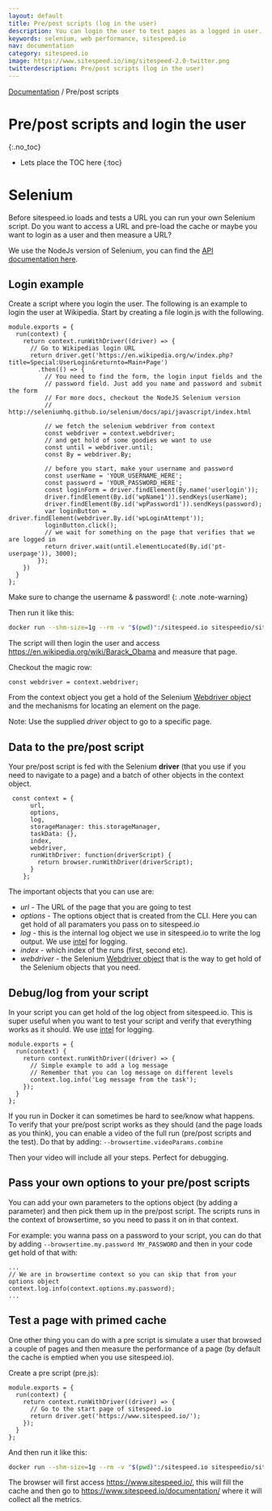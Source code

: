 ```yaml
---
layout: default
title: Pre/post scripts (log in the user)
description: You can login the user to test pages as a logged in user.
keywords: selenium, web performance, sitespeed.io
nav: documentation
category: sitespeed.io
image: https://www.sitespeed.io/img/sitespeed-2.0-twitter.png
twitterdescription: Pre/post scripts (log in the user)
---
```

[Documentation]({{site.baseurl}}/documentation/sitespeed.io/) / Pre/post scripts

# Pre/post scripts and login the user
{:.no_toc}

* Lets place the TOC here
{:toc}

# Selenium
Before sitespeed.io loads and tests a URL you can run your own Selenium script. Do you want to access a URL and pre-load the cache or maybe you want to login as a user and then measure a URL?

We use the NodeJs version of Selenium, you can find the [API documentation here](http://seleniumhq.github.io/selenium/docs/api/javascript/index.html).

## Login example
Create a script where you login the user. The following is an example to login the user at Wikipedia. Start by creating a file login.js with the following.

~~~
module.exports = {
  run(context) {
    return context.runWithDriver((driver) => {
      // Go to Wikipedias login URL
      return driver.get('https://en.wikipedia.org/w/index.php?title=Special:UserLogin&returnto=Main+Page')
        .then(() => {
          // You need to find the form, the login input fields and the
          // password field. Just add you name and password and submit the form
          // For more docs, checkout the NodeJS Selenium version
          // http://seleniumhq.github.io/selenium/docs/api/javascript/index.html

          // we fetch the selenium webdriver from context
          const webdriver = context.webdriver;
          // and get hold of some goodies we want to use
          const until = webdriver.until;
          const By = webdriver.By;

          // before you start, make your username and password
          const userName = 'YOUR_USERNAME_HERE';
          const password = 'YOUR_PASSWORD_HERE';
          const loginForm = driver.findElement(By.name('userlogin'));
          driver.findElement(By.id('wpName1')).sendKeys(userName);
          driver.findElement(By.id('wpPassword1')).sendKeys(password);
          var loginButton = driver.findElement(webdriver.By.id('wpLoginAttempt'));
          loginButton.click();
          // we wait for something on the page that verifies that we are logged in
          return driver.wait(until.elementLocated(By.id('pt-userpage')), 3000);
        });
    })
  }
};
~~~

Make sure to change the username & password!
{: .note .note-warning}

Then run it like this:

~~~bash
docker run --shm-size=1g --rm -v "$(pwd)":/sitespeed.io sitespeedio/sitespeed.io:{% include version/sitespeed.io.txt %} --preScript /sitespeed.io/login.js https://en.wikipedia.org/wiki/Barack_Obama
~~~

The script will then login the user and access https://en.wikipedia.org/wiki/Barack_Obama and measure that page.


Checkout the magic row:

~~~
const webdriver = context.webdriver;
~~~

From the context object you get a hold of the Selenium [Webdriver object](http://seleniumhq.github.io/selenium/docs/api/javascript/module/selenium-webdriver/index.html) and the mechanisms for locating an element on the page.

Note: Use the supplied *driver* object to go to a specific page.

## Data to the pre/post script

Your pre/post script is fed with the Selenium **driver** (that you use if you need to navigate to a page) and a batch of other objects in the context object.

~~~
 const context = {
      url,
      options,
      log,
      storageManager: this.storageManager,
      taskData: {},
      index,
      webdriver,
      runWithDriver: function(driverScript) {
        return browser.runWithDriver(driverScript);
      }
    };
~~~

The important objects that you can use are:
* *url* - The URL of the page that you are going to test
* *options* - The options object that is created from the CLI. Here you can get hold of all paramaters you pass on to sitespeed.io
* *log* - this is the internal log object we use in sitespeed.io to write the log output. We use [intel](https://www.npmjs.com/package/intel) for logging.
* *index* - which index of the runs (first, second etc).
* *webdriver* - the Selenium [Webdriver object](http://seleniumhq.github.io/selenium/docs/api/javascript/module/selenium-webdriver/index.html) that is the way to get hold of the Selenium objects that you need.

## Debug/log from your script
In your script you can get hold of the log object from sitespeed.io. This is super useful when you want to test your script and verify that everything works as it should. We use [intel](https://www.npmjs.com/package/intel) for logging.

~~~
module.exports = {
  run(context) {
    return context.runWithDriver((driver) => {
      // Simple example to add a log message
      // Remember that you can log message on different levels
      context.log.info('Log message from the task');
    });
  }
};
~~~

If you run in Docker it can sometimes be hard to see/know what happens. To verify that your pre/post script works as they should (and the page loads as you think), you can enable a video of the full run (pre/post scripts and the test). Do that by adding: <code>--browsertime.videoParams.combine</code>

Then your video will include all your steps. Perfect for debugging.

## Pass your own options to your pre/post scripts
You can add your own parameters to the options object (by adding a parameter) and then pick them up in the pre/post script. The scripts runs in the context of browsertime, so you need to 
pass it on in that context.

For example: you wanna pass on a password to your script, you can do that by adding <code>--browsertime.my.password MY_PASSWORD</code> and then in your code get hold of that with: 

~~~
...
// We are in browsertime context so you can skip that from your options object
context.log.info(context.options.my.password);
...
~~~

## Test a page with primed cache
One other thing you can do with a pre script is simulate a user that browsed a couple of pages and then measure the performance of a page (by default the cache is emptied when you use sitespeed.io).

Create a pre script (pre.js):

~~~
module.exports = {
  run(context) {
    return context.runWithDriver((driver) => {
      // Go to the start page of sitespeed.io
      return driver.get('https://www.sitespeed.io/');
    });
  }
};
~~~

And then run it like this:

~~~bash
docker run --shm-size=1g --rm -v "$(pwd)":/sitespeed.io sitespeedio/sitespeed.io:{% include version/sitespeed.io.txt %} --preScript /sitespeed.io/pre.js -b chrome https://www.sitespeed.io/documentation/
~~~

The browser will first access https://www.sitespeed.io/, this will fill the cache and then go to https://www.sitespeed.io/documentation/ where it will collect all the metrics.
